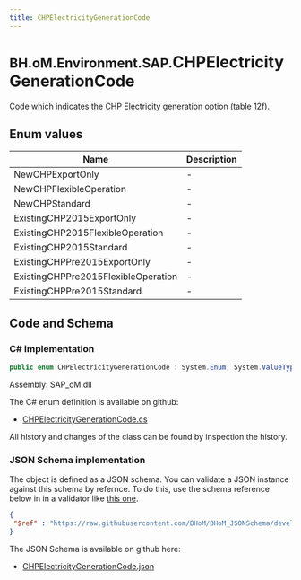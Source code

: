 ```yaml
---
title: CHPElectricityGenerationCode
---
```


# <small>BH.oM.Environment.SAP.</small>**CHPElectricityGenerationCode**

Code which indicates the CHP Electricity generation option (table 12f).

## Enum values

| Name            | Description                                                    |
|-----------------|----------------------------------------------------------------|
| NewCHPExportOnly |  -  |
| NewCHPFlexibleOperation |  -  |
| NewCHPStandard |  -  |
| ExistingCHP2015ExportOnly |  -  |
| ExistingCHP2015FlexibleOperation |  -  |
| ExistingCHP2015Standard |  -  |
| ExistingCHPPre2015ExportOnly |  -  |
| ExistingCHPPre2015FlexibleOperation |  -  |
| ExistingCHPPre2015Standard |  -  |


## Code and Schema

### C# implementation

``` C# title="C#"
public enum CHPElectricityGenerationCode : System.Enum, System.ValueType, System.IComparable, System.ISpanFormattable, System.IFormattable, System.IConvertible
```

Assembly: SAP_oM.dll

The C# enum definition is available on github:

- [CHPElectricityGenerationCode.cs](https://github.com/BHoM/SAP_Toolkit/blob/develop/SAP_oM/Enums\CHPElectricityGenerationCode.cs)

All history and changes of the class can be found by inspection the history.
### JSON Schema implementation

The object is defined as a JSON schema. You can validate a JSON instance against this schema by refernce. To do this, use the schema reference below in in a validator like [this one](https://www.jsonschemavalidator.net/).

``` json title="JSON Schema"
{
 "$ref" : "https://raw.githubusercontent.com/BHoM/BHoM_JSONSchema/develop/SAP_oM/SAP/CHPElectricityGenerationCode.json"
}
```

The JSON Schema is available on github here:

- [CHPElectricityGenerationCode.json](https://github.com/BHoM/BHoM_JSONSchema/blob/develop/SAP_oM/SAP/CHPElectricityGenerationCode.json)

